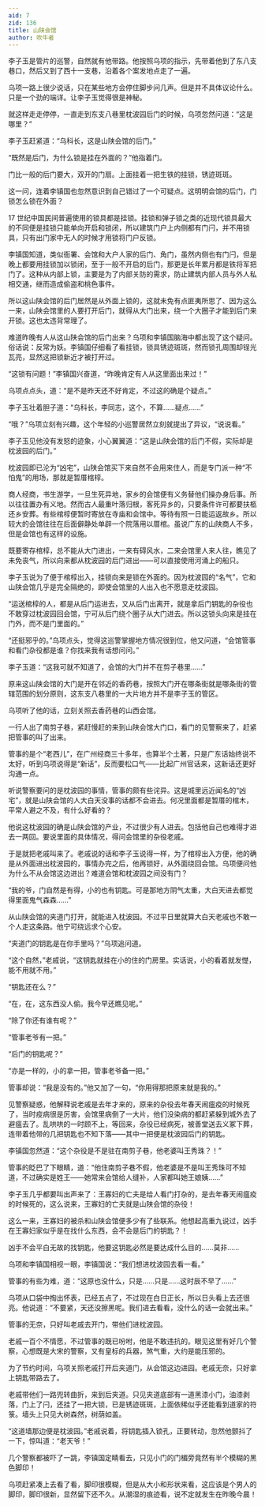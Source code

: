 ```yaml
---
aid: 7
zid: 136
title: 山陕会馆
author: 吹牛者
---
```


李子玉是管片的巡警，自然就有他带路。他按照乌项的指示，先带着他到了东八支巷口，然后又到了西十一支巷，沿着各个案发地点走了一遍。

乌项一路上很少说话，只在某些地方会停住脚步问几声。但是并不具体议论什么。只是一个劲的端详。让李子玉觉得很是神秘。

就这样走走停停，一直走到东支八巷里枕波园后门的时候，乌项忽然问道：“这是哪里？”

李子玉赶紧道：“乌科长，这是山陕会馆的后门。”

“既然是后门，为什么锁是挂在外面的？”他指着门。

门比一般的后门要大，双开的门扇。上面挂着一把生铁的挂锁，锈迹斑斑。

这一问，连着李镇国也忽然意识到自己错过了一个可疑点。这明明会馆的后门，门锁怎么锁在外面？

17 世纪中国民间普遍使用的锁具都是挂锁。挂锁和弹子锁之类的近现代锁具最大的不同便是挂锁只能单向开启和锁闭，所以建筑门户上内侧都有门闩，并不用锁具，只有出门家中无人的时候才用锁将门户反锁。

李镇国知道，类似衙署、会馆和大户人家的后门、角门，虽然内侧也有门闩，但是晚上都要用挂锁加以锁闭，至于一般不开启的后门，那更是长年累月都是铁将军把门了。这种从内部上锁，主要是为了内部关防的需求，防止建筑内部人员与外人私相交通，继而造成偷盗和桃色事件。

所以这山陕会馆的后门居然是从外面上锁的，这就未免有点匪夷所思了、因为这么一来，山陕会馆里的人要打开后门，就得从大门出来，绕一个大圈子才能到后门来开锁。这也太违背常理了。

难道昨晚有人从这山陕会馆的后门出来？乌项和李镇国脑海中都出现了这个疑问。俗话说：反常为妖。李镇国仔细看了看挂锁，锁具锈迹斑斑，然而锁孔周围却锃光瓦亮，显然这把锁新近才被打开过。

“这锁有问题！”李镇国兴奋道，“昨晚肯定有人从这里面出来过！”

乌项点点头，道：“是不是昨天还不好肯定，不过这的确是个疑点。”

李子玉壮着胆子道：“乌科长，李同志，这个，不算……疑点……”

“哦？”乌项立刻有兴趣，这个年轻的小巡警居然立刻就提出了异议，“说说看。”

李子玉见他没有发怒的迹象，小心翼翼道：“这是山陕会馆的后门不假，实际却是枕波园的后门。”

枕波园即已沦为“凶宅”，山陕会馆买下来自然不会用来住人，而是专门派一种“不怕鬼”的用场，那就是暂厝棺椁。

商人经商，书生游学，一旦生死异地，家乡的会馆便有义务替他们操办身后事。所以往往置办有义地。然而古人最重叶落归根，客死异乡的，只要条件许可都要扶柩还乡安葬。有些棺椁便暂时寄放在寺庙和会馆中。等待有照一日能运返故乡。所以较大的会馆往往在后面僻静处单辟一个院落用以厝棺。虽说广东的山陕商人不多，但是会馆也有这样的设施。

既要寄存棺椁，总不能从大门进出，一来有碍风水，二来会馆里人来人往，瞧见了未免丧气，所以向来都从枕波园的后门进出――可以直接使用河涌上的船只。

李子玉说为了便于棺椁出入，挂锁向来是锁在外面的。因为枕波园的“名气”，它和山陕会馆几乎是完全隔绝的，即使会馆里的人出入也不愿意走枕波园。

“运送棺椁的人，都是从后门运进去，又从后门出离开，就是拿后门钥匙的杂役也不敢穿过枕波园回会馆，宁可从后门绕个圈子从大门进去。所以这锁头向来是挂在门外，而不是门里面的。”

“还挺邪乎的。”乌项点头，觉得这巡警掌握地方情况很到位，他又问道，“会馆管事和看门杂役都是谁？你找来我有话想问问。”

李子玉道：“这我可就不知道了，会馆的大门并不在剪子巷里……”

原来这山陕会馆的大门是开在邻近的香药巷，按照大门开在哪条街就是哪条街的管辖范围的划分原则，这东支八巷里的一大片地方并不是李子玉的管区。

乌项听了他的话，立刻关照去香药巷的山西会馆。

一行人出了南剪子巷，紧赶慢赶的来到山陕会馆大门口，看门的见警察来了，赶紧把管事的叫了出来。

管事的是个“老西儿”，在广州经商三十多年，也算半个土著，只是广东话始终说不太好，听到乌项说得是“新话”，反而要松口气――比起广州官话来，这新话还更好沟通一点。

听说警察要问的是枕波园的事情，管事的颇有些诧异。这是城里远近闻名的“凶宅”，就是山陕会馆的人大白天没事的话都不会进去。何况里面都是暂厝的棺木，平常人避之不及，有什么好看的？

他说这枕波园的确是山陕会馆的产业，不过很少有人进去。包括他自己也难得才进去一两回。要说里面的具体情况，得问会馆里的杂役老戚。

于是就把老戚叫来了。老戚说的话和李子玉说得一样，为了棺椁出入方便，他的确是从外面进出枕波园的，事情办完之后，他再锁好，从外面绕回会馆。乌项便问他为什么不从会馆这边进出？难道会馆和枕波园之间没有门？

“我的爷，门自然是有得，小的也有钥匙。可是那地方阴气太重，大白天进去都觉得里面鬼气森森……”

从山陕会馆的夹道门打开，就能进入枕波园。不过平日里就算大白天老戚也不敢一个人走这条路。他宁可绕远求个心安。

“夹道门的钥匙是在你手里吗？”乌项追问道。

“这个自然，”老戚说，“这钥匙就挂在小的住的门房里。实话说，小的看着就发憷，能不用就不用。”

“钥匙还在么？”

“在，在，这东西没人偷。我今早还瞧见呢。”

“除了你还有谁有呢？”

“管事老爷有一把。”

“后门的钥匙呢？”

“亦是一样的，小的拿一把，管事老爷备一把。”

管事却说：“我是没有的。”他又加了一句，“你用得那把原来就是我的。”

见警察疑惑，他解释说老戚是去年才来的，原来的杂役去年春天闹瘟疫的时候死了，当时疫病很是厉害，会馆里病倒了一大片，他们没染病的都赶紧躲到城外去了避瘟去了。乱哄哄的一时顾不上，等回来，杂役已经病死，被善堂送去义冢下葬，连带着他带的几把钥匙也不知下落――其中一把便是枕波园后门的钥匙。

李镇国忽然道：“这个杂役是不是驻在南剪子巷，他老婆叫王秀珠？！”

管事的眨巴了下眼睛，道：“他住南剪子巷不假，他老婆是不是叫王秀珠可不知道，不过确实是姓王――她常来会馆给人缝补，人家都叫她王娘姨……”

李子玉几乎都要叫出声来了：王寡妇的亡夫是给人看门打杂的，是去年春天闹瘟疫的时候死的，这么说来，王寡妇的亡夫就是山陕会馆的杂役！

这么一来，王寡妇的被杀和山陕会馆便多少有了些联系。他想起高重九说过，凶手在王寡妇家似乎是在找什么东西，会不会是后门的钥匙？！

凶手不会平白无故的找钥匙，他要这钥匙必然是要达成什么目的……莫非……

乌项和李镇国相视一眼，李镇国说：“我们想进枕波园去看一看。”

管事的有些为难，道：“这原也没什么，只是……只是……这时辰不早了……”

乌项从口袋中掏出怀表，已经五点了，不过现在白日正长，所以日头看上去还很亮。他说道：“不要紧，天还没擦黑呢。我们进去看看，没什么的话一会就出来。”

管事的无奈，只好叫老戚去开门，带他们进枕波园。

老戚一百个不情愿，不过管事的既已吩咐，他是不敢违抗的。眼见这里有好几个警察，心想既是大宋的警察，又有皇标的兵器，煞气重，大约是能压邪的。

为了节约时间，乌项关照老戚打开后夹道门，从会馆这边进园。老戚无奈，只好拿上钥匙带路去了。

老戚带他们一路兜转曲折，来到后夹道。只见夹道底部有一道黑漆小门，油漆剥落，门上了闩，还挂了一把大锁，已是锈迹斑斑，上面依稀似乎还能看到道家的符箓。墙头上只见大树森然，树荫如盖。

“这道墙那边便是枕波园。”老戚说着，将钥匙插入锁孔，正要转动，忽然他颤抖了一下，惊叫道：“老天爷！”

几个警察都被吓了一跳，李镇国定睛看去，只见小门的门楣旁竟然有半个模糊的黑色脚印！

乌项赶紧凑上去看了看，脚印很模糊，但是从大小和形状来看，这应该是个男人的脚印，脚印很新，显然留下还不久。从潮湿的痕迹看，说不定就发生在昨晚今晨！
